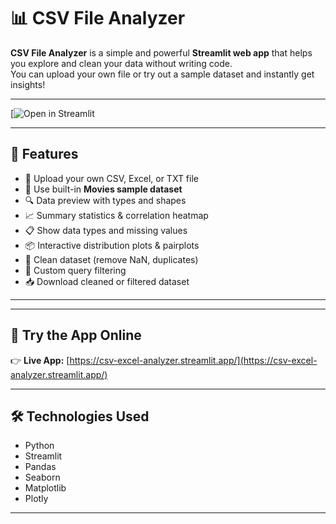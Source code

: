 # 📊 CSV File Analyzer

**CSV File Analyzer** is a simple and powerful **Streamlit web app** that helps you explore and clean your data without writing code.  
You can upload your own file or try out a sample dataset and instantly get insights!

---

[![Open in Streamlit](https://csv-excel-analyzer.streamlit.app/)

---

## 🚀 Features

- 📂 Upload your own CSV, Excel, or TXT file
- 🧪 Use built-in **Movies sample dataset**
- 🔍 Data preview with types and shapes
- 📈 Summary statistics & correlation heatmap
- 📋 Show data types and missing values
- 📦 Interactive distribution plots & pairplots
- 🧹 Clean dataset (remove NaN, duplicates)
- 🧠 Custom query filtering
- 📥 Download cleaned or filtered dataset

---
---

## 🧪 Try the App Online

👉 **Live App:** [https://csv-excel-analyzer.streamlit.app/](https://csv-excel-analyzer.streamlit.app/) 

---

## 🛠️ Technologies Used

- Python
- Streamlit
- Pandas
- Seaborn
- Matplotlib
- Plotly

---
